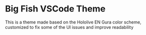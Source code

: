 # Big Fish VSCode Theme

This is a theme made based on the Hololive EN Gura color scheme, customized to fix some of the UI issues and improve readability
